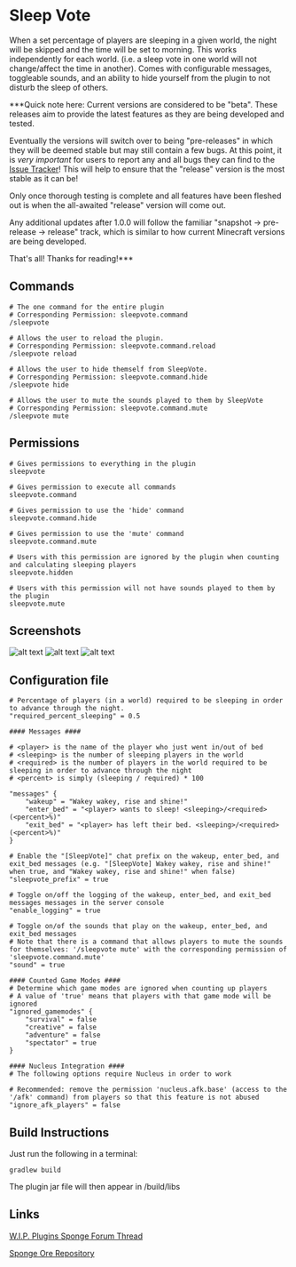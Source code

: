 # Sleep Vote
When a set percentage of players are sleeping in a given world, the night will be skipped and the time will be set to morning.
This works independently for each world. (i.e. a sleep vote in one world will not change/affect the time in another).
Comes with configurable messages, toggleable sounds, and an ability to hide yourself from the plugin to not disturb the sleep of others.

***Quick note here: 
Current versions are considered to be "beta". These releases aim to provide the latest features as they are being developed and tested.

Eventually the versions will switch over to being "pre-releases" in which they will be deemed stable but may still contain a few bugs. At this point, it is *very important* for users to report any and all bugs they can find to the [Issue Tracker](https://ore.spongepowered.org/Icohedron/Sleep-Vote/issues)! This will help to ensure that the "release" version is the most stable as it can be!

Only once thorough testing is complete and all features have been fleshed out is when the all-awaited "release" version will come out.

Any additional updates after 1.0.0 will follow the familiar "snapshot -> pre-release -> release" track, which is similar to how current Minecraft versions are being developed.

That's all! Thanks for reading!***

## Commands
```
# The one command for the entire plugin
# Corresponding Permission: sleepvote.command
/sleepvote

# Allows the user to reload the plugin.
# Corresponding Permission: sleepvote.command.reload
/sleepvote reload

# Allows the user to hide themself from SleepVote.
# Corresponding Permission: sleepvote.command.hide
/sleepvote hide

# Allows the user to mute the sounds played to them by SleepVote
# Corresponding Permission: sleepvote.command.mute
/sleepvote mute
```

## Permissions
```
# Gives permissions to everything in the plugin
sleepvote

# Gives permission to execute all commands
sleepvote.command

# Gives permission to use the 'hide' command
sleepvote.command.hide

# Gives permission to use the 'mute' command
sleepvote.command.mute

# Users with this permission are ignored by the plugin when counting and calculating sleeping players
sleepvote.hidden

# Users with this permission will not have sounds played to them by the plugin
sleepvote.mute
```

## Screenshots
![alt text](http://i.imgur.com/sGm5ttn.png)
![alt text](http://i.imgur.com/rmTOGUc.png)
![alt text](http://i.imgur.com/ymdcy4p.png)

## Configuration file
```
# Percentage of players (in a world) required to be sleeping in order to advance through the night.
"required_percent_sleeping" = 0.5

#### Messages ####

# <player> is the name of the player who just went in/out of bed
# <sleeping> is the number of sleeping players in the world
# <required> is the number of players in the world required to be sleeping in order to advance through the night
# <percent> is simply (sleeping / required) * 100

"messages" {
    "wakeup" = "Wakey wakey, rise and shine!"
    "enter_bed" = "<player> wants to sleep! <sleeping>/<required> (<percent>%)"
    "exit_bed" = "<player> has left their bed. <sleeping>/<required> (<percent>%)"
}

# Enable the "[SleepVote]" chat prefix on the wakeup, enter_bed, and exit_bed messages (e.g. "[SleepVote] Wakey wakey, rise and shine!" when true, and "Wakey wakey, rise and shine!" when false)
"sleepvote_prefix" = true

# Toggle on/off the logging of the wakeup, enter_bed, and exit_bed messages messages in the server console
"enable_logging" = true

# Toggle on/of the sounds that play on the wakeup, enter_bed, and exit_bed messages
# Note that there is a command that allows players to mute the sounds for themselves: '/sleepvote mute' with the corresponding permission of 'sleepvote.command.mute'
"sound" = true

#### Counted Game Modes ####
# Determine which game modes are ignored when counting up players
# A value of 'true' means that players with that game mode will be ignored
"ignored_gamemodes" {
    "survival" = false
    "creative" = false
    "adventure" = false
    "spectator" = true
}

#### Nucleus Integration ####
# The following options require Nucleus in order to work

# Recommended: remove the permission 'nucleus.afk.base' (access to the '/afk' command) from players so that this feature is not abused
"ignore_afk_players" = false
```

## Build Instructions
Just run the following in a terminal:
```
gradlew build
```
The plugin jar file will then appear in /build/libs

## Links
[W.I.P. Plugins Sponge Forum Thread](https://forums.spongepowered.org/t/sleep-vote-v0-4-0/18289)

[Sponge Ore Repository](https://ore.spongepowered.org/Icohedron/Sleep-Vote)
